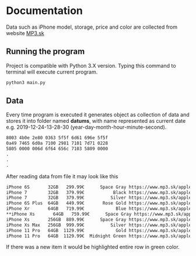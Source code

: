 # Documentation

Data such as iPhone model, storage, price and color are collected from website [MP3.sk](https://www.mp3.sk/bazar-mobily-apple-bazar-c-207355_207356.html)

## Running the program

Project is compatible with Python 3.X version. Typing this command to terminal will execute current program.

```Python
python3 main.py
```

## Data

Every time program is executed it generates object as collection of data and stores it into folder named **datums**, with name represented as current date e.g. 2019-12-24-13-28-30 (year-day-month-hour-minute-second).


```HTML
8003 4b0e 2e80 0363 5f5f 6d61 696e 5f5f
0a49 7465 6d0a 7100 2981 7101 7d71 0228
5805 0000 006d 6f64 656c 7103 5809 0000
.
.
.
```

After reading data from file it may look like this

```md
iPhone 6S       32GB   299.99€      Space Gray https://www.mp3.sk/apple-iphone-6s-32gb-space-gray-novy-tovar-neotvorene-balenie-p-360109.html
iPhone 7        32GB   379.99€           Black https://www.mp3.sk/apple-iphone-7-32gb-black-novy-tovar-neotvorene-balenie-p-358071.html
iPhone 7        32GB   379.99€          Silver https://www.mp3.sk/apple-iphone-7-32gb-silver-novy-tovar-neotvorene-balenie-p-358068.html
iPhone 6S Plus  64GB   449.99€       Rose Gold https://www.mp3.sk/apple-iphone-6s-plus-64gb-rose-gold-novy-tovar-neotvorene-balenie-p-354619.html
iPhone Xr       64GB   719.99€            Blue https://www.mp3.sk/apple-iphone-xr-64gb-blue-novy-tovar-neotvorene-balenie-p-400224.html
**iPhone Xs       64GB   759.99€      Space Gray https://www.mp3.sk/apple-iphone-xs-64gb-space-gray-novy-tovar-neotvorene-balenie-p-390661.html**
iPhone Xs       256GB  889.99€      Space Gray https://www.mp3.sk/apple-iphone-xs-256gb-space-gray-novy-tovar-neotvorene-balenie-p-390837.html
iPhone Xs Max   256GB  999.99€          Silver https://www.mp3.sk/apple-iphone-xs-max-256gb-silver-novy-tovar-neotvorene-balenie-p-401562.html
iPhone 11 Pro   64GB  1129.99€            Gold https://www.mp3.sk/apple-iphone-11-pro-64gb-gold-novy-tovar-neotvorene-balenie-p-402213.html
iPhone 11 Pro   64GB  1129.99€  Midnight Green https://www.mp3.sk/apple-iphone-11-pro-64gb-midnight-green-novy-tovar-neotvorene-balenie-p-404830.html
```

If there was a new item it would be highlighted entire row in green color.